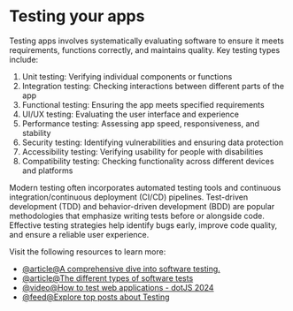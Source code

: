 # Testing your apps

Testing apps involves systematically evaluating software to ensure it meets requirements, functions correctly, and maintains quality. Key testing types include:

1. Unit testing: Verifying individual components or functions
2. Integration testing: Checking interactions between different parts of the app
3. Functional testing: Ensuring the app meets specified requirements
4. UI/UX testing: Evaluating the user interface and experience
5. Performance testing: Assessing app speed, responsiveness, and stability
6. Security testing: Identifying vulnerabilities and ensuring data protection
7. Accessibility testing: Verifying usability for people with disabilities
8. Compatibility testing: Checking functionality across different devices and platforms

Modern testing often incorporates automated testing tools and continuous integration/continuous deployment (CI/CD) pipelines. Test-driven development (TDD) and behavior-driven development (BDD) are popular methodologies that emphasize writing tests before or alongside code. Effective testing strategies help identify bugs early, improve code quality, and ensure a reliable user experience.

Visit the following resources to learn more:

- [@article@A comprehensive dive into software testing.](https://www.softwaretestingmaterial.com/software-testing/)
- [@article@The different types of software tests](https://www.atlassian.com/continuous-delivery/software-testing/types-of-software-testing)
- [@video@How to test web applications - dotJS 2024](https://www.youtube.com/watch?v=l3qjQpYBR8c)
- [@feed@Explore top posts about Testing](https://app.daily.dev/tags/testing?ref=roadmapsh)
